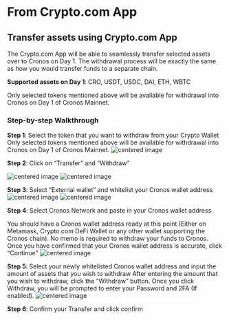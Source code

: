 # From Crypto.com App

## Transfer assets using Crypto.com App

The Crypto.com App will be able to seamlessly transfer selected assets over to Cronos on Day 1. The withdrawal process will be exactly the same as how you would transfer funds to a separate chain.

**Supported assets on Day 1**: CRO, USDT, USDC, DAI, ETH, WBTC

Only selected tokens mentioned above will be available for withdrawal into Cronos on Day 1 of Cronos Mainnet.

### Step-by-step Walkthrough

**Step 1**: Select the token that you want to withdraw from your Crypto Wallet Only selected tokens mentioned above will be available for withdrawal into Cronos on Day 1 of Cronos Mainnet. ![centered image](../docs/bridge/assets/cdcapp1.png)

**Step 2**: Click on “Transfer” and “Withdraw”

![centered image](../docs/bridge/assets/cdcapp2-1.png) ![centered image](../docs/bridge/assets/cdcapp2-2.png)

**Step 3**: Select “External wallet” and whitelist your Cronos wallet address ![centered image](../docs/bridge/assets/cdcapp3-1.png) ![centered image](../docs/bridge/assets/cdcapp3-2.png)

**Step 4**: Select Cronos Network and paste in your Cronos wallet address

You should have a Cronos wallet address ready at this point (Either on Metamask, Crypto.com DeFi Wallet or any other wallet supporting the Cronos chain). No memo is required to withdraw your funds to Cronos. Once you have confirmed that your Cronos wallet address is accurate, click “Continue” ![centered image](../docs/bridge/assets/cdcapp4.png)

**Step 5**: Select your newly whitelisted Cronos wallet address and input the amount of assets that you wish to withdraw After entering the amount that you wish to withdraw, click the “Withdraw” button. Once you click Withdraw, you will be prompted to enter your Password and 2FA (If enabled). ![centered image](../docs/bridge/assets/cdcapp5.png)

**Step 6**: Confirm your Transfer and click confirm
